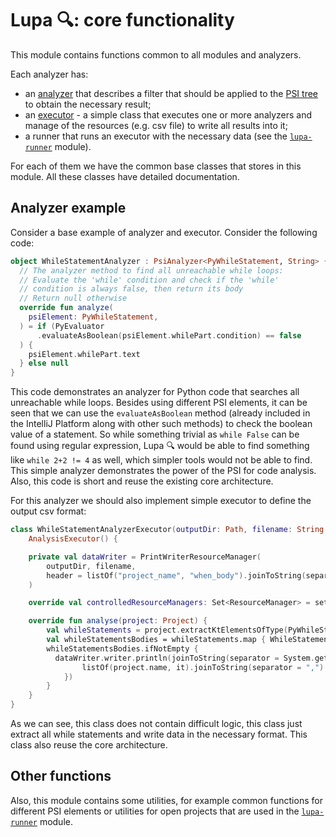 # Lupa 🔍: core functionality

This module contains functions common to all modules and analyzers.

Each analyzer has:
- an [analyzer](./src/main/kotlin/org/jetbrains/research/lupa/kotlinAnalysis/Analyzers.kt) that describes a filter that should be applied to the 
  [PSI tree](https://plugins.jetbrains.com/docs/intellij/psi.html) to obtain the necessary result;
- an [executor](./src/main/kotlin/org/jetbrains/research/lupa/kotlinAnalysis/AnalysisExecutor.kt) - a simple class that executes one or more analyzers 
  and manage of the resources (e.g. csv file) to write all results into it;
- a runner that runs an executor with the necessary data (see the [`lupa-runner`](../lupa-runner) module).

For each of them we have the common base classes that stores in this module. 
All these classes have detailed documentation.

## Analyzer example

Consider a base example of analyzer and executor. Consider the following code:

```kotlin
object WhileStatementAnalyzer : PsiAnalyzer<PyWhileStatement, String> {
  // The analyzer method to find all unreachable while loops:
  // Evaluate the 'while' condition and check if the 'while' 
  // condition is always false, then return its body
  // Return null otherwise
  override fun analyze(
    psiElement: PyWhileStatement,
  ) = if (PyEvaluator
      .evaluateAsBoolean(psiElement.whilePart.condition) == false
  ) {
    psiElement.whilePart.text
  } else null
}
```

This code demonstrates an analyzer for Python code that searches all unreachable while loops.
Besides using different PSI elements, it can be seen that we can use the `evaluateAsBoolean` 
method (already included in the IntelliJ Platform along with other such methods) 
to check the boolean value of a statement. So while something trivial 
as `while False` can be found using regular expression,
Lupa 🔍  would be able to find something like `while 2+2 != 4` as well, 
which simpler tools would not be able to find.
This simple analyzer demonstrates the power of the PSI for code analysis.
Also, this code is short and reuse the existing core architecture.

For this analyzer we should also implement simple executor to define the output csv format:

```kotlin
class WhileStatementAnalyzerExecutor(outputDir: Path, filename: String = "unreachable_while_data.csv") :
    AnalysisExecutor() {

    private val dataWriter = PrintWriterResourceManager(
        outputDir, filename,
        header = listOf("project_name", "when_body").joinToString(separator = ",")
    )

    override val controlledResourceManagers: Set<ResourceManager> = setOf(dataWriter)

    override fun analyse(project: Project) {
        val whileStatements = project.extractKtElementsOfType(PyWhileStatement::class.java)
        val whileStatementsBodies = whileStatements.map { WhileStatementAnalyzer.analyze(it) }
        whileStatementsBodies.ifNotEmpty {
          dataWriter.writer.println(joinToString(separator = System.getProperty("line.separator")) {
                listOf(project.name, it).joinToString(separator = ",")
            })
        }
    }
}

```

As we can see, this class does not contain difficult logic, this class just extract 
all while statements and write data in the necessary format. This class also reuse the core architecture.

## Other functions

Also, this module contains some utilities, for example common functions for different PSI elements 
or utilities for open projects that are used in the [`lupa-runner`](../lupa-runner) module.

